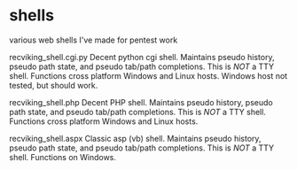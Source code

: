 # shells
various web shells I've made for pentest work

recviking_shell.cgi.py
Decent python cgi shell. Maintains pseudo history, pseudo path state, and pseudo tab/path completions. This is *NOT* a TTY shell. Functions cross platform Windows and Linux hosts. Windows host not tested, but should work.

recviking_shell.php
Decent PHP shell. Maintains pseudo history, pseudo path state, and pseudo tab/path completions. This is *NOT* a TTY shell. Functions cross platform Windows and Linux hosts.

recviking_shell.aspx
Classic asp (vb) shell. Maintains pseudo history, pseudo path state, and pseudo tab/path completions. This is *NOT* a TTY shell. Functions on Windows.
